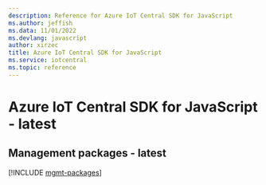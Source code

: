```yaml
---
description: Reference for Azure IoT Central SDK for JavaScript
ms.author: jeffish
ms.data: 11/01/2022
ms.devlang: javascript
author: xirzec
title: Azure IoT Central SDK for JavaScript
ms.service: iotcentral
ms.topic: reference
---
```

# Azure IoT Central SDK for JavaScript - latest

## Management packages - latest
[!INCLUDE [mgmt-packages](iot-central-mgmt-index.md)]